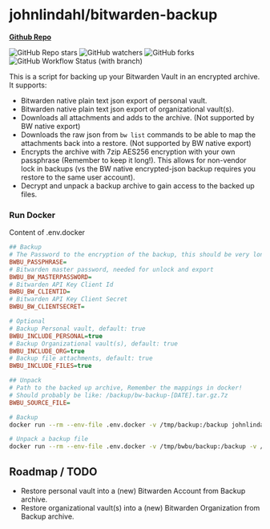# johnlindahl/bitwarden-backup
**[Github Repo](https://github.com/johnlindahltech/bitwarden-backup)**

![GitHub Repo stars](https://img.shields.io/github/stars/johnlindahltech/bitwarden-backup)
![GitHub watchers](https://img.shields.io/github/watchers/johnlindahltech/bitwarden-backup?style=flat-square)
![GitHub forks](https://img.shields.io/github/forks/johnlindahltech/bitwarden-backup?style=flat-square)
![GitHub Workflow Status (with branch)](https://img.shields.io/github/actions/workflow/status/johnlindahltech/bitwarden-backup/build.yaml?style=flat-square)

This is a script for backing up your Bitwarden Vault in an encrypted archive.
It supports:
* Bitwarden native plain text json export of personal vault.
* Bitwarden native plain text json export of organizational vault(s).
* Downloads all attachments and adds to the archive. (Not supported by BW native export)
* Downloads the raw json from `bw list` commands to be able to map the attachments back into a restore. (Not supported by BW native export)
* Encrypts the archive with 7zip AES256 encryption with your own passphrase (Remember to keep it long!). This allows for non-vendor lock in backups (vs the BW native encrypted-json backup requires you restore to the same user account). 
* Decrypt and unpack a backup archive to gain access to the backed up files.


### Run Docker

Content of .env.docker
```ini
## Backup
# The Password to the encryption of the backup, this should be very long.
BWBU_PASSPHRASE=
# Bitwarden master password, needed for unlock and export
BWBU_BW_MASTERPASSWORD=
# Bitwarden API Key Client Id
BWBU_BW_CLIENTID=
# Bitwarden API Key Client Secret
BWBU_BW_CLIENTSECRET=

# Optional
# Backup Personal vault, default: true
BWBU_INCLUDE_PERSONAL=true
# Backup Organizational vault(s), default: true
BWBU_INCLUDE_ORG=true
# Backup file attachments, default: true
BWBU_INCLUDE_FILES=true

## Unpack
# Path to the backed up archive, Remember the mappings in docker!
# Should probably be like: /backup/bw-backup-[DATE].tar.gz.7z
BWBU_SOURCE_FILE=

```

```bash
# Backup
docker run --rm --env-file .env.docker -v /tmp/backup:/backup johnlindahl/bitwarden-backup

# Unpack a backup file
docker run --rm --env-file .env.docker -v /tmp/bwbu/backup:/backup -v /tmp/bwbu/unpack:/unpack johnlindahl/bitwarden-backup unpack

```

## Roadmap / TODO
* Restore personal vault into a (new) Bitwarden Account from Backup archive.
* Restore organizational vault(s) into a (new) Bitwarden Organization from Backup archive.